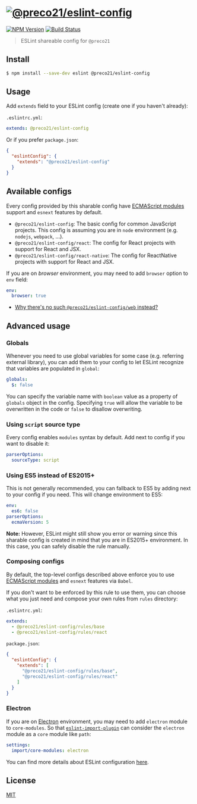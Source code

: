 # [![@preco21/eslint-config](https://rawgit.com/preco21/eslint-config/master/media/logo.png)](https://github.com/preco21/eslint-config)

[![NPM Version](https://img.shields.io/npm/v/@preco21/eslint-config.svg)](https://www.npmjs.com/package/@preco21/eslint-config)
[![Build Status](https://travis-ci.org/preco21/eslint-config.svg?branch=master)](https://travis-ci.org/preco21/eslint-config)

> ESLint shareable config for `@preco21`

## Install

```bash
$ npm install --save-dev eslint @preco21/eslint-config
```

## Usage

Add `extends` field to your ESLint config (create one if you haven't already):

`.eslintrc.yml`:

```yaml
extends: @preco21/eslint-config
```

Or if you prefer `package.json`:

```json
{
  "eslintConfig": {
    "extends": "@preco21/eslint-config"
  }
}
```

## Available configs

Every config provided by this sharable config have [ECMAScript modules][esm] support and `esnext` features by default.

- `@preco21/eslint-config`: The basic config for common JavaScript projects. This config is assuming you are in `node` environment (e.g. `nodejs`, `webpack`, ...).
- `@preco21/eslint-config/react`: The config for React projects with support for React and JSX.
- `@preco21/eslint-config/react-native`: The config for ReactNative projects with support for React and JSX.

If you are on _browser_ environment, you may need to add `browser` option to `env` field:

```yaml
env:
  browser: true
```

- [Why there's no such `@preco21/eslint-config/web` instead?](https://github.com/airbnb/javascript/issues/1002)

## Advanced usage

### Globals

Whenever you need to use global variables for some case (e.g. referring external library), you can add them to your config to let ESLint recognize that variables are populated in `global`:

```yaml
globals:
  $: false
```

You can specify the variable name with `boolean` value as a property of `globals` object in the config. Specifying `true` will allow the variable to be overwritten in the code or `false` to disallow overwriting.

### Using `script` source type

Every config enables `modules` syntax by default. Add next to config if you want to disable it:

```yaml
parserOptions:
  sourceType: script
```

### Using ES5 instead of ES2015+

This is not generally recommended, you can fallback to ES5 by adding next to your config if you need. This will change environment to ES5:

```yaml
env:
  es6: false
parserOptions:
  ecmaVersion: 5
```

**Note:** However, ESLint might still show you error or warning since this sharable config is created in mind that you are in ES2015+ environment. In this case, you can safely disable the rule manually.

### Composing configs

By default, the top-level configs described above enforce you to use [ECMAScript modules][esm] and `esnext` features via `Babel`.

If you don't want to be enforced by this rule to use them, you can choose what you just need and compose your own rules from `rules` directory:

`.eslintrc.yml`:

```yaml
extends:
  - @preco21/eslint-config/rules/base
  - @preco21/eslint-config/rules/react
```

`package.json`:

```json
{
  "eslintConfig": {
    "extends": [
      "@preco21/eslint-config/rules/base",
      "@preco21/eslint-config/rules/react"
    ]
  }
}
```

### Electron

If you are on [Electron](https://electronjs.org/) environment, you may need to add `electron` module to `core-modules`. So that [`eslint-import-plugin`][eslint-import-plugin] can consider the `electron` module as a `core` module like `path`:

```yaml
settings:
  import/core-modules: electron
```

You can find more details about ESLint configuration [here](http://eslint.org/docs/user-guide/configuring).

## License

[MIT](http://preco.mit-license.org/)

[esm]: http://2ality.com/2014/09/es6-modules-final.html
[eslint-import-plugin]: https://github.com/benmosher/eslint-plugin-import
